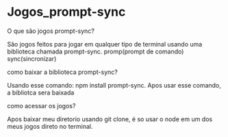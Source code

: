 # Jogos_prompt-sync


O que são jogos prompt-sync?

São jogos feitos para jogar em qualquer tipo de terminal usando uma biblioteca chamada prompt-sync. 
promp(prompt de comando)
sync(sincronizar)

como baixar a biblioteca prompt-sync?

Usando esse comando: npm install prompt-sync. Apos usar esse comando, a bibliotca sera baixada

como acessar os jogos?

Apos baixar meu diretorio usando git clone, é so usar o node em um dos meus jogos direto no terminal. 


